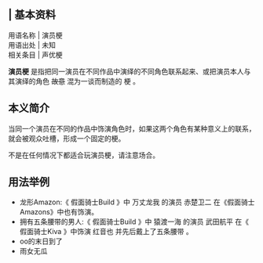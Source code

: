 |  **基本资料**  
---  
用语名称  |  演员梗   
用语出处  |  未知   
相关条目  |  声优梗   
  
**演员梗** 是指把同一演员在不同作品中演绎的不同角色联系起来、或把演员本人与其演绎的角色 ~~故意~~ 混为一谈而制造的  梗  。

##  本义简介

当同一个演员在不同的作品中饰演角色时，如果这两个角色有某种意义上的联系，就会被观众吐槽，形成一个固定的梗。

不是在任何情况下都适合玩演员梗，请注意场合。

##  用法举例

  * 龙形Amazon:《  假面骑士Build  》中  万丈龙我  的演员  赤楚卫二  在《假面骑士Amazons》中也有饰演。 
  * 拥有五条腰带的男人:《  假面骑士Build  》中  猿渡一海  的演员  武田航平  在《  假面骑士Kiva  》中饰演  红音也  并先后戴上了五条腰带  。 
  * oo的末日到了 
  * 雨女无瓜 